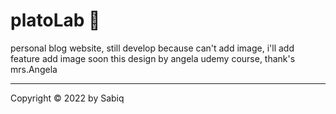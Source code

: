 # platoLab 🧪
personal blog website, still develop because can't add image, i'll add feature add image soon
this design by angela udemy course, thank's mrs.Angela

* * *

Copyright © 2022 by Sabiq
